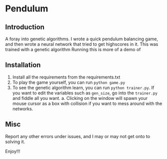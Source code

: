 # Pendulum

## Introduction
A foray into genetic algorithms.
I wrote a quick pendulum balancing game, and then wrote a neural network that tried to get highscores in it. 
This was trained with a genetic algorithm
Running this is more of a demo of 

## Installation
1. Install all the requirements from the requirements.txt
2. To play the game yourself, you can run `python game.py`
3. To see the genetic algorithm learn, you can run `python trainer.py`. If you want to edit the variables such as `gen_size`, go into the `trainer.py` and fiddle all you want.
  a. Clicking on the window will spawn your mouse cursor as a box with collision if you want to mess around with the networks.

## Misc
Report any other errors under issues, and I may or may not get onto to solving it.

Enjoy!!!
